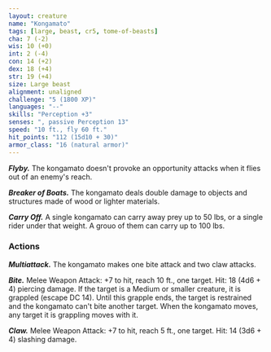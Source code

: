 ```yaml
---
layout: creature
name: "Kongamato"
tags: [large, beast, cr5, tome-of-beasts]
cha: 7 (-2)
wis: 10 (+0)
int: 2 (-4)
con: 14 (+2)
dex: 18 (+4)
str: 19 (+4)
size: Large beast
alignment: unaligned
challenge: "5 (1800 XP)"
languages: "--"
skills: "Perception +3"
senses: ", passive Perception 13"
speed: "10 ft., fly 60 ft."
hit_points: "112 (15d10 + 30)"
armor_class: "16 (natural armor)"
---
```


***Flyby.*** The kongamato doesn't provoke an opportunity attacks when it flies out of an enemy's reach.

***Breaker of Boats.*** The kongamato deals double damage to objects and structures made of wood or lighter materials.

***Carry Off.*** A single kongamato can carry away prey up to 50 lbs, or a single rider under that weight. A grouo of them can carry up to 100 lbs.

### Actions

***Multiattack.*** The kongamato makes one bite attack and two claw attacks.

***Bite.*** Melee Weapon Attack: +7 to hit, reach 10 ft., one target. Hit: 18 (4d6 + 4) piercing damage. If the target is a Medium or smaller creature, it is grappled (escape DC 14). Until this grapple ends, the target is restrained and the kongamato can't bite another target. When the kongamato moves, any target it is grappling moves with it.

***Claw.*** Melee Weapon Attack: +7 to hit, reach 5 ft., one target. Hit: 14 (3d6 + 4) slashing damage.

